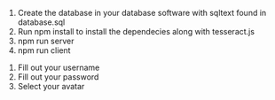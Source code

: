 <!-- GET STARTED -->
1. Create the database in your database software with sqltext found in database.sql
2. Run npm install to install the dependecies along with tesseract.js
3. npm run server
4. npm run client

<!-- Log-in Screen  -->
<!-- Registration Screen -->
1. Fill out your username
2. Fill out your password
3. Select your avatar
<!-- Home Screen -->
